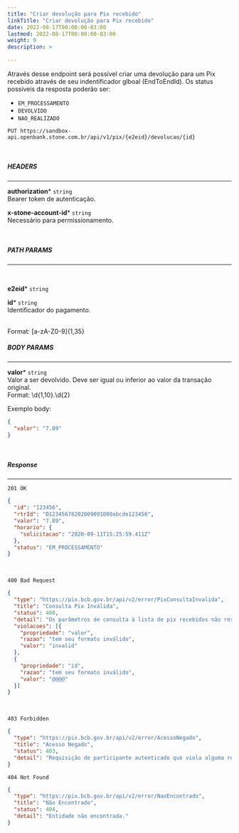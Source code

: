 ```yaml
---
title: "Criar devolução para Pix recebido"
linkTitle: "Criar devolução para Pix recebido"
date: 2022-08-17T00:00:00-03:00
lastmod: 2022-08-17T00:00:00-03:00
weight: 9
description: >
  
---
```


Através desse endpoint será possível criar uma devolução para um Pix recebido através de seu indentificador glboal (EndToEndId). 
Os status possíveis da resposta poderão ser:

* `EM_PROCESSAMENTO`
* `DEVOLVIDO`
* `NAO_REALIZADO`

```
PUT https://sandbox-api.openbank.stone.com.br/api/v1/pix/{e2eid}/devolucao/{id}
```
<br>

##### **HEADERS**
---

**authorization*** `string`
<br> Bearer token de autenticação.

**x-stone-account-id*** `string`
<br> Necessário para permissionamento.

<br>

##### **PATH PARAMS**
---
<br>

**e2eid*** `string`
<br>

**id*** `string`
<br> Identificador do pagamento.

<br>Format: [a-zA-Z0-9]{1,35}


##### **BODY PARAMS**
---

**valor***  `string`
<br> Valor a ser devolvido. Deve ser igual ou inferior ao valor da transação original.
<br> Format: \d{1,10}\.\d{2}

Exemplo body:

```json
{
  "valor": "7.89"
}
```
<br>

##### **Response**
---

```
201 OK
```

```json
{
  "id": "123456",
  "rtrId": "D12345678202009091000abcde123456",
  "valor": "7.89",
  "horario": {
    "solicitacao": "2020-09-11T15:25:59.411Z"
  },
  "status": "EM_PROCESSAMENTO"
}
```

<br>

```
400 Bad Request
```

```json
{
  "type": "https://pix.bcb.gov.br/api/v2/error/PixConsultaInvalida",
  "title": "Consulta Pix Inválida",
  "status": 400,
  "detail": "Os parâmetros de consulta à lista de pix recebidos não respeitam o schema ou não fazem sentido semanticamente.",
  "violacoes": [{
    "propriedade": "valor",
    "razao": "tem seu formato inválido",
    "valor": "invalid"
  },
  {
    "propriedade": "id",
    "razao": "tem seu formato inválido",
    "valor": "@@@@"
  }]
}
```

<br>

```
403 Forbidden
```

```json
{
  "type": "https://pix.bcb.gov.br/api/v2/error/AcessoNegado",
  "title": "Acesso Negado",
  "status": 403,
  "detail": "Requisição de participante autenticado que viola alguma regra de autorização."
}
```

```
404 Not Found
```

```json
{
  "type": "https://pix.bcb.gov.br/api/v2/error/NaoEncontrado",
  "title": "Não Encontrado",
  "status": 404,
  "detail": "Entidade não encontrada."
}
```
